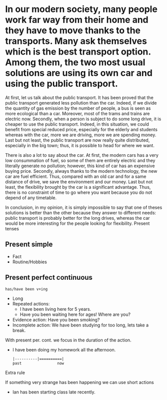 # In our modern society, many people work far way from their home and they have to move thanks to the transports. Many ask themselves which is the best transport option. Among them, the two most usual solutions are using its own car and using the public transport.

At first, let us talk about the public transport. It has been proved that the public transport generated less pollution than the car. Indeed, if we divide the quantity of gas emission by the number of people, a bus is seen as more ecological than a car. Moreover, most of the trams and trains are electric now. Secondly, when a person is subject to do some long drive, it is cheaper to use the public transport. Indeed, in this situation, we could benefit from special reduced price, especially for the elderly and students whereas with the car, more we are driving, more we are spending money. Last but not least, the public transport are now really quite distributed, especially in the big town; thus, it is possible to head for where we want.

There is also a lot to say about the car. At first, the modern cars has a very low consummation of fuel, so some of them are entirely electric and they literally generate no pollution; however, this kind of car has an expensive buying price. Secondly, always thanks to the modern technology, the new car are fuel efficient. Thus, compared with an old car and for a same distance of drive, we save the environment and our money. Last but not least, the flexibility brought by the car is a significant advantage. Thus, there is no constraint of time to go where you want because you do not depend of any timetable.

In conclusion, in my opinion, it is simply impossible to say that one of theses solutions is better than the other because they answer to different needs: public transport is probably better for the long drives, whereas the car would be more interesting for the people looking for flexibility.
Present tenses

## Present simple

- Fact
- Routine/Hobbies

## Present perfect continuous

`has/have been v+ing`

- Long
- Repeated actions:
  - I have been living here for 5 years.
  - Have you been waiting here for ages! Where are you?
- Evidence action: Have you been smoking?
- Incomplete action: We have been studying for too long, lets take a break.

With present per. cont. we focus in the duration of the action.

- I have been doing my homework all the afternoon.

  ```
  |----------|==========|
  past                now
  ```

Extra rule

If something very strange has been happening we can use short actions

- Ian has been starting class late recently.

